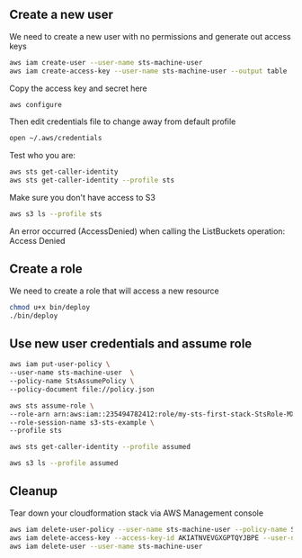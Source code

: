 ## Create a new user 


We need to create a new user with no permissions and generate out access keys 

```sh
aws iam create-user --user-name sts-machine-user
aws iam create-access-key --user-name sts-machine-user --output table
```

Copy the access key and secret here

```sh
aws configure
```

Then edit credentials file to change away from default profile

```sh
open ~/.aws/credentials 
```

Test who you are:

```sh
aws sts get-caller-identity
aws sts get-caller-identity --profile sts
```
Make sure you don't have access to S3

```sh
aws s3 ls --profile sts
```
An error occurred (AccessDenied) when calling the ListBuckets operation: Access Denied

## Create a role 

We need to create a role that will access a new resource

```sh
chmod u+x bin/deploy
./bin/deploy
```


## Use new user credentials and assume role

```sh
aws iam put-user-policy \
--user-name sts-machine-user  \
--policy-name StsAssumePolicy \
--policy-document file://policy.json
```

```sh
aws sts assume-role \
--role-arn arn:aws:iam::235494782412:role/my-sts-first-stack-StsRole-MXmKMI4UIoHR \
--role-session-name s3-sts-example \
--profile sts
```

```sh
aws sts get-caller-identity --profile assumed
```

```sh
aws s3 ls --profile assumed
```

## Cleanup 
 
Tear down your cloudformation stack via AWS Management console 

```sh
aws iam delete-user-policy --user-name sts-machine-user --policy-name StsAssumePolicy
aws iam delete-access-key --access-key-id AKIATNVEVGXGPTQYJBPE --user-name sts-machine-user
aws iam delete-user --user-name sts-machine-user
```
